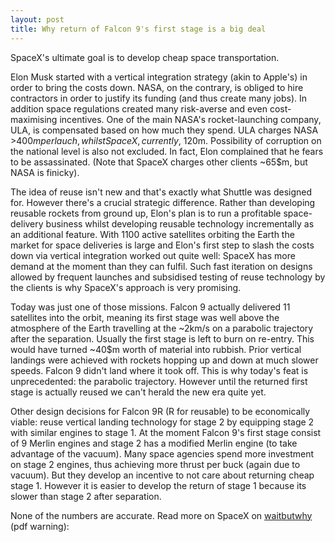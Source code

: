 ```yaml
---
layout: post
title: Why return of Falcon 9's first stage is a big deal
---
```


SpaceX's ultimate goal is to develop cheap space transportation.

Elon Musk started with a vertical integration strategy (akin to Apple's) in
order to bring the costs down. NASA, on the contrary, is obliged to hire
contractors in order to justify its funding (and thus create many jobs). In
addition space regulations created many risk-averse and even cost-maximising
incentives. One of the main NASA's rocket-launching company, ULA, is
compensated based on how much they spend. ULA charges NASA >400$m per lauch,
whilst SpaceX, currently, ~120$m. Possibility of corruption on the national
level is also not excluded. In fact, Elon complained that he fears to be
assassinated. (Note that SpaceX charges other clients ~65$m, but NASA is
finicky).

The idea of reuse isn't new and that's exactly what Shuttle was designed for.
However there's a crucial strategic difference. Rather than developing reusable
rockets from ground up, Elon's plan is to run a profitable space-delivery
business whilst developing reusable technology incrementally as an additional
feature. With 1100 active satellites orbiting the Earth the market for space
deliveries is large and Elon's first step to slash the costs down via vertical
integration worked out quite well: SpaceX has more demand at the moment than
they can fulfil. Such fast iteration on designs allowed by frequent launches
and subsidised testing of reuse technology by the clients is why SpaceX's
approach is very promising.

Today was just one of those missions. Falcon 9 actually delivered 11 satellites
into the orbit, meaning its first stage was well above the atmosphere of the
Earth travelling at the ~2km/s on a parabolic trajectory after the separation.
Usually the first stage is left to burn on re-entry. This would have turned
~40$m worth of material into rubbish. Prior vertical landings were achieved
with rockets hopping up and down at much slower speeds. Falcon 9 didn't land
where it took off. This is why today's feat is unprecedented: the parabolic
trajectory. However until the returned first stage is actually reused we can't
herald the new era quite yet.

Other design decisions for Falcon 9R (R for reusable) to be economically
viable: reuse vertical landing technology for stage 2 by equipping stage 2 with
similar engines to stage 1. At the moment Falcon 9's first stage consist of 9
Merlin engines and stage 2 has a modified Merlin engine (to take advantage of
the vacuum). Many space agencies spend more investment on stage 2 engines, thus
achieving more thrust per buck (again due to vacuum). But they develop an
incentive to not care about returning cheap stage 1. However it is easier to
develop the return of stage 1 because its slower than stage 2 after separation.

None of the numbers are accurate. Read more on SpaceX on [waitbutwhy][why] (pdf
warning):

[why]: http://waitbutwhy.com/wp-content/uploads/2015/08/How-and-Why-SpaceX-Will-Colonize-Mars-G-Rated.pdf
